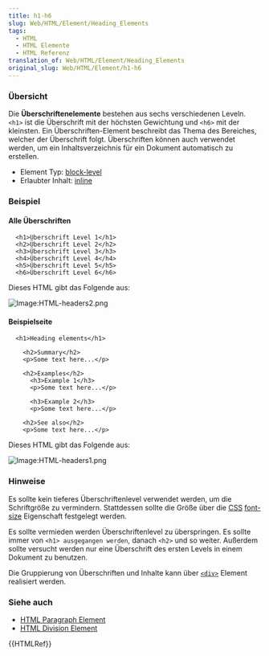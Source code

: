 ```yaml
---
title: h1-h6
slug: Web/HTML/Element/Heading_Elements
tags:
  - HTML
  - HTML Elemente
  - HTML Referenz
translation_of: Web/HTML/Element/Heading_Elements
original_slug: Web/HTML/Element/h1-h6
---
```

### Übersicht

Die **Überschriftenelemente** bestehen aus sechs verschiedenen Leveln. `<h1>` ist die Überschrift mit der höchsten Gewichtung und `<h6>` mit der kleinsten. Ein Überschriften-Element beschreibt das Thema des Bereiches, welcher der Überschrift folgt. Überschriften können auch verwendet werden, um ein Inhaltsverzeichnis für ein Dokument automatisch zu erstellen.

- Element Typ: [block-level](/de/HTML/Block-level_Elemente "de/HTML/Block-level_Elemente")
- Erlaubter Inhalt: [inline](/de/HTML/Inline_Elemente "de/HTML/Inline_Elemente")

### Beispiel

#### Alle Überschriften

      <h1>Überschrift Level 1</h1>
      <h2>Überschrift Level 2</h2>
      <h3>Überschrift Level 3</h3>
      <h4>Überschrift Level 4</h4>
      <h5>Überschrift Level 5</h5>
      <h6>Überschrift Level 6</h6>

Dieses HTML gibt das Folgende aus:

![Image:HTML-headers2.png](/@api/deki/files/245/=HTML-headers2.png)

#### Beispielseite

      <h1>Heading elements</h1>

        <h2>Summary</h2>
        <p>Some text here...</p>

        <h2>Examples</h2>
          <h3>Example 1</h3>
          <p>Some text here...</p>

          <h3>Example 2</h3>
          <p>Some text here...</p>

        <h2>See also</h2>
        <p>Some text here...</p>

Dieses HTML gibt das Folgende aus:

![Image:HTML-headers1.png](/@api/deki/files/244/=HTML-headers1.png)

### Hinweise

Es sollte kein tieferes Überschriftenlevel verwendet werden, um die Schriftgröße zu vermindern. Stattdessen sollte die Größe über die [CSS](/de/CSS "de/CSS") [font-size](/de/CSS/font-size "de/CSS/font-size") Eigenschaft festgelegt werden.

Es sollte vermieden werden Überschriftenlevel zu überspringen. Es sollte immer von `<h1> ausgegangen werden`, danach `<h2>` und so weiter. Außerdem sollte versucht werden nur eine Überschrift des ersten Levels in einem Dokument zu benutzen.

Die Gruppierung von Überschriften und Inhalte kann über [`<div>`](/de/HTML/Element/div "de/HTML/Element/div") Element realisiert werden.

### Siehe auch

- [HTML Paragraph Element](/de/HTML/Element/p "de/HTML/Element/p")
- [HTML Division Element](/de/HTML/Element/div "de/HTML/Element/div")

{{HTMLRef}}
